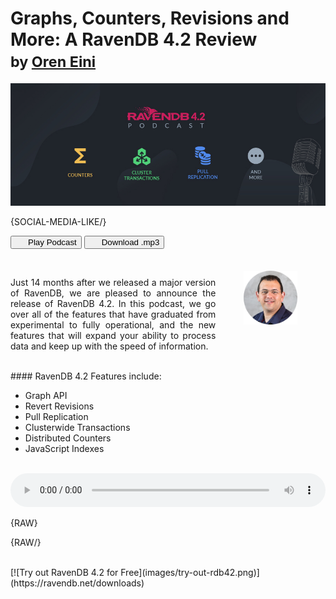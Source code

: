 # Graphs, Counters, Revisions and More: A RavenDB 4.2 Review<br/><small>by <a href="mailto:ayende@hibernatingrhinos.com">Oren Eini</a></small>

![Graphs, Counters, Revisions and More: A RavenDB 4.2 Review](images/ravendb-42-review-graphs-counters-revisions-and-more.jpg)

{SOCIAL-MEDIA-LIKE/}

<p class="text-center">
<button id="podcast-play-button" class="play-button" style=""><i class="icon-play" style="margin-right:20px"></i>Play Podcast</button>
<a href="https://s3-us-west-2.amazonaws.com/static.ravendb.net/2019-04-29-podcast-ravendb-42.mp3" download><button id="download-podcast-button" class="download-podcast-button"><i class="icon-download" style="margin-right:20px"></i>Download .mp3</button></a>
</p>



<br>

 <img src="images/oren.png" style="float: right; width: 17%; margin: 45px; margin-top: -10px;"><p style="text-align: justify">Just 14 months after we released a major version of RavenDB, we are pleased to announce the release of RavenDB 4.2. In this podcast, we go over all of the features that have graduated from experimental to fully operational, and the new features that will expand your ability to process data and keep up with the speed of information.</p>


<br>
#### RavenDB 4.2 Features include:
<ul>
    <li>Graph API<i class="icon-experimental text-experimental" data-toggle="tooltip" data-placement="top" title="Experimental" data-original-title="Experimental"></i></li>
    <li>Revert Revisions</li>
    <li>Pull Replication</li>
    <li>Clusterwide Transactions</li>
    <li>Distributed Counters</li>
    <li>JavaScript Indexes</li>
    </ul>
<br>
<audio id="podcast-audio" controls="" style="width: 100%">
  <source src="https://s3-us-west-2.amazonaws.com/static.ravendb.net/2019-04-29-podcast-ravendb-42.ogg" type="audio/ogg">
  <source src="https://s3-us-west-2.amazonaws.com/static.ravendb.net/2019-04-29-podcast-ravendb-42.mp3" type="audio/mpeg">
  Your browser does not support the audio element.
</audio>

{RAW}
<script>

function changeButtonToPlay(button) {
  button.className = "play-button";
  button.innerHTML = "<i class=\"icon-play\" style=\"margin-right:20px\"></i> Play Podcast"
}

function changeButtonToPause(button) {
  button.className = "play-button is-playing";
  button.innerHTML = "<i class=\"icon-pause\" style=\"margin-right:20px\"></i> Pause";
}

var audioElement = document.getElementById('podcast-audio');

audioElement.addEventListener("play", function() {
  var button = document.querySelector("#podcast-play-button");
  changeButtonToPause(button);
});

audioElement.addEventListener("pause", function() {
  var button = document.querySelector("#podcast-play-button");
  changeButtonToPlay(button);
});


document.querySelector("#podcast-play-button").addEventListener("click", function(){
  var audio = document.getElementById('podcast-audio');

  if(this.className === "play-button is-playing"){
    changeButtonToPlay(this);
    audio.pause();
  } else{
    changeButtonToPause(this);
    audio.play();
  }

});

</script>
{RAW/}

<br>
[![Try out RavenDB 4.2 for Free](images/try-out-rdb42.png)](https://ravendb.net/downloads)
